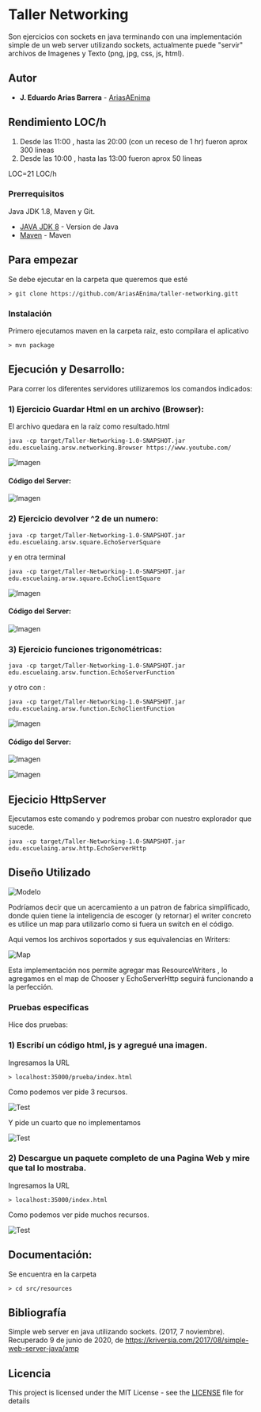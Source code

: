 # Taller Networking

Son ejercicios con sockets en java terminando con una implementación simple de un web server utilizando sockets, actualmente puede "servir" archivos de Imagenes y Texto (png, jpg, css, js, html).

## Autor

* **J. Eduardo Arias Barrera** - [AriasAEnima](https://github.com/AriasAEnima)


## Rendimiento LOC/h

1. Desde las 11:00 , hasta las 20:00 (con un receso de 1 hr)  fueron aprox 300 lineas
2. Desde las 10:00 , hasta las 13:00 fueron aprox 50 lineas

LOC=21 LOC/h

### Prerrequisitos

Java JDK 1.8, Maven y Git.

* [JAVA JDK 8](http://www.oracle.com/technetwork/java/javase/overview/index.html) - Version de Java
* [Maven](https://maven.apache.org/) - Maven


## Para empezar

Se debe ejecutar en la carpeta que queremos que esté
```
> git clone https://github.com/AriasAEnima/taller-networking.gitt
```
### Instalación

Primero ejecutamos maven en la carpeta raiz, esto compilara el aplicativo

```
> mvn package
```

## Ejecución y Desarrollo:

Para correr los diferentes servidores utilizaremos los comandos indicados:

### 1) Ejercicio Guardar Html en un archivo (Browser):

El archivo quedara en la raíz como resultado.html
```
java -cp target/Taller-Networking-1.0-SNAPSHOT.jar edu.escuelaing.arsw.networking.Browser https://www.youtube.com/
```
![Imagen](imagenes/browser.PNG)

#### Código del Server:
![Imagen](imagenes/cbrowser.PNG)


### 2) Ejercicio devolver ^2 de un numero:
```
java -cp target/Taller-Networking-1.0-SNAPSHOT.jar edu.escuelaing.arsw.square.EchoServerSquare
```
y en otra terminal
```
java -cp target/Taller-Networking-1.0-SNAPSHOT.jar edu.escuelaing.arsw.square.EchoClientSquare
```

![Imagen](imagenes/square.PNG)

#### Código del Server:
![Imagen](imagenes/csquare.PNG)


### 3) Ejercicio funciones trigonométricas:
```
java -cp target/Taller-Networking-1.0-SNAPSHOT.jar edu.escuelaing.arsw.function.EchoServerFunction
```
y otro con :

```
java -cp target/Taller-Networking-1.0-SNAPSHOT.jar edu.escuelaing.arsw.function.EchoClientFunction
```
![Imagen](imagenes/function.PNG)

#### Código del Server:
![Imagen](imagenes/Tfunct.PNG)

![Imagen](imagenes/trigo.PNG)


## Ejecicio HttpServer

Ejecutamos este comando y podremos probar con nuestro explorador que sucede.

```
java -cp target/Taller-Networking-1.0-SNAPSHOT.jar edu.escuelaing.arsw.http.EchoServerHttp
```


## Diseño Utilizado

![Modelo](imagenes/modelo.PNG)

Podríamos decir que un acercamiento a un patron de fabrica simplificado, donde quien tiene la inteligencia de escoger (y retornar) el writer concreto es <ResourceChooser> utilice un map para utilizarlo como si fuera un switch en el código.

Aqui vemos los archivos soportados y sus equivalencias en Writers:

![Map](imagenes/map.PNG)

Esta implementación nos permite agregar mas ResourceWriters , lo agregamos en el map de Chooser y EchoServerHttp seguirá funcionando a la perfección.



### Pruebas especificas
Hice dos pruebas:
### 1) Escribí un código html, js y agregué una imagen.
Ingresamos la URL
```
> localhost:35000/prueba/index.html
```
Como podemos ver pide 3 recursos.


![Test](imagenes/prueba1.PNG)

Y pide un cuarto que no implementamos

![Test](imagenes/nosoportado.PNG)

### 2) Descargue un paquete completo de una Pagina Web y mire que tal lo mostraba.

Ingresamos la URL
```
> localhost:35000/index.html
```

Como podemos ver pide muchos recursos.


![Test](imagenes/prueba2.PNG)


## Documentación:

Se encuentra en la carpeta
```
> cd src/resources
```

## Bibliografía

Simple web server en java utilizando sockets. (2017, 7 noviembre). Recuperado 9 de junio de 2020, de https://kriversia.com/2017/08/simple-web-server-java/amp


## Licencia

This project is licensed under the MIT License  - see the [LICENSE](LICENSE) file for details
